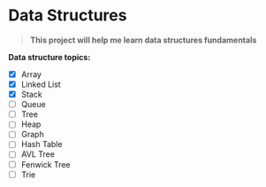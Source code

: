 # Data Structures

> **This project will help me learn data structures fundamentals**

**Data structure topics:**
- [x] Array
- [x] Linked List
- [x] Stack
- [ ] Queue
- [ ] Tree
- [ ] Heap
- [ ] Graph
- [ ] Hash Table
- [ ] AVL Tree
- [ ] Fenwick Tree
- [ ] Trie